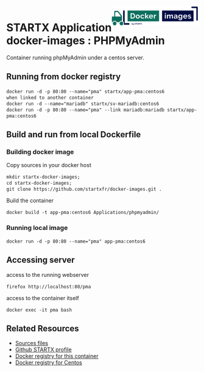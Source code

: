 <img align="right" height="50" src="https://raw.githubusercontent.com/startxfr/docker-images/master/travis/logo.svg?sanitize=true">

# STARTX Application docker-images : PHPMyAdmin

Container running phpMyAdmin under a centos server.

## Running from docker registry

	docker run -d -p 80:80 --name="pma" startx/app-pma:centos6
	when linked to another container
	docker run -d --name="mariadb" startx/sv-mariadb:centos6
	docker run -d -p 80:80 --name="pma" --link mariadb:mariadb startx/app-pma:centos6

## Build and run from local Dockerfile
### Building docker image
Copy sources in your docker host 

	mkdir startx-docker-images; 
	cd startx-docker-images;
	git clone https://github.com/startxfr/docker-images.git .

Build the container

	docker build -t app-pma:centos6 Applications/phpmyadmin/

### Running local image

	docker run -d -p 80:80 --name="pma" app-pma:centos6

## Accessing server
access to the running webserver

	firefox http://localhost:80/pma

access to the container itself

	docker exec -it pma bash

## Related Resources
* [Sources files](https://github.com/startxfr/docker-images/tree/centos6/Applications/phpmyadmin)
* [Github STARTX profile](https://github.com/startxfr/docker-images)
* [Docker registry for this container](https://registry.hub.docker.com/u/startx/app-phpmyadmin/)
* [Docker registry for Centos](https://registry.hub.docker.com/u/centos/)